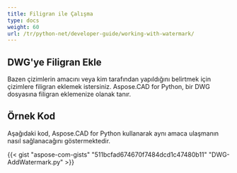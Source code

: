 ```yaml
---
title: Filigran ile Çalışma
type: docs
weight: 60
url: /tr/python-net/developer-guide/working-with-watermark/
---
```


## **DWG'ye Filigran Ekle**

Bazen çizimlerin amacını veya kim tarafından yapıldığını belirtmek için çizimlere filigran eklemek istersiniz. Aspose.CAD for Python, bir DWG dosyasına filigran eklemenize olanak tanır.

## Örnek Kod

Aşağıdaki kod, Aspose.CAD for Python kullanarak aynı amaca ulaşmanın nasıl sağlanacağını göstermektedir.

{{< gist "aspose-com-gists" "511bcfad674670f7484dcd1c47480b11" "DWG-AddWatermark.py" >}}
